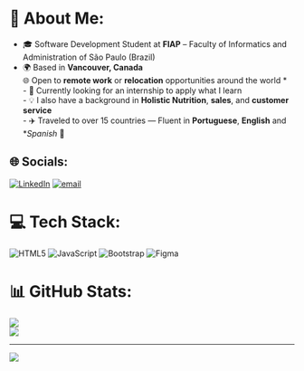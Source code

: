 # 💫 About Me:
- 🎓  Software Development Student at **FIAP** – Faculty of Informatics and Administration of São Paulo (Brazil)
- 🌍 Based in **Vancouver, Canada**  
🌐 Open to **remote work** or **relocation** opportunities around the world
*<br>- 🚀 Currently looking for an internship to apply what I learn<br>- 💡 I also have a background in **Holistic Nutrition**, **sales**, and **customer service**<br> - ✈️ Traveled to over 15 countries — Fluent in **Portuguese**, **English** and **Spanish* 💫<br>


## 🌐 Socials:
[![LinkedIn](https://img.shields.io/badge/LinkedIn-%230077B5.svg?logo=linkedin&logoColor=white)](https://linkedin.com/in/daphne_victoria) [![email](https://img.shields.io/badge/Email-D14836?logo=gmail&logoColor=white)](mailto:daphnevic2@gmail.com) 

# 💻 Tech Stack:
![HTML5](https://img.shields.io/badge/html5-%23E34F26.svg?style=for-the-badge&logo=html5&logoColor=white) ![JavaScript](https://img.shields.io/badge/javascript-%23323330.svg?style=for-the-badge&logo=javascript&logoColor=%23F7DF1E) ![Bootstrap](https://img.shields.io/badge/bootstrap-%238511FA.svg?style=for-the-badge&logo=bootstrap&logoColor=white) ![Figma](https://img.shields.io/badge/figma-%23F24E1E.svg?style=for-the-badge&logo=figma&logoColor=white)
# 📊 GitHub Stats:
![](https://nirzak-streak-stats.vercel.app/?user=DVictoriaScript&theme=dark&hide_border=false)<br/>
![](https://github-readme-stats.vercel.app/api/top-langs/?username=DVictoriaScript&theme=dark&hide_border=false&include_all_commits=false&count_private=false&layout=compact)

---
[![](https://visitcount.itsvg.in/api?id=DVictoriaScript&icon=0&color=0)](https://visitcount.itsvg.in)

<!-- Proudly created with GPRM ( https://gprm.itsvg.in ) -->

<!--
**DVictoriaScript/DVictoriaScript** is a ✨ _special_ ✨ repository because its `README.md` (this file) appears on your GitHub profile.

Here are some ideas to get you started:

- 🔭 I’m currently working on ...
- 🌱 I’m currently learning ...
- 👯 I’m looking to collaborate on ...
- 🤔 I’m looking for help with ...
- 💬 Ask me about ...
- 📫 How to reach me: ...
- 😄 Pronouns: ...
- ⚡ Fun fact: ...
-->
